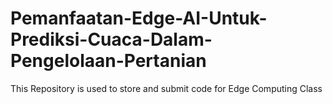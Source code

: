 # Pemanfaatan-Edge-AI-Untuk-Prediksi-Cuaca-Dalam-Pengelolaan-Pertanian
This Repository is used to store and submit code for Edge Computing Class
